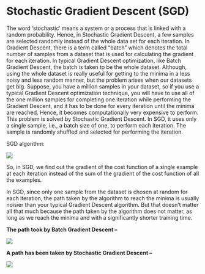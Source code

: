 # Stochastic Gradient Descent (SGD)

The word ‘stochastic‘ means a system or a process that is linked with a random probability. Hence, in Stochastic Gradient Descent, a few samples are selected randomly instead of the whole data set for each iteration. In Gradient Descent, there is a term called “batch” which denotes the total number of samples from a dataset that is used for calculating the gradient for each iteration. In typical Gradient Descent optimization, like Batch Gradient Descent, the batch is taken to be the whole dataset. Although, using the whole dataset is really useful for getting to the minima in a less noisy and less random manner, but the problem arises when our datasets get big. 
Suppose, you have a million samples in your dataset, so if you use a typical Gradient Descent optimization technique, you will have to use all of the one million samples for completing one iteration while performing the Gradient Descent, and it has to be done for every iteration until the minima are reached. Hence, it becomes computationally very expensive to perform.
This problem is solved by Stochastic Gradient Descent. In SGD, it uses only a single sample, i.e., a batch size of one, to perform each iteration. The sample is randomly shuffled and selected for performing the iteration.

SGD algorithm: 

<img src="https://www.geeksforgeeks.org/wp-content/ql-cache/quicklatex.com-56509648ed3cf89dbcc850d07a63a800_l3.svg" >

So, in SGD, we find out the gradient of the cost function of a single example at each iteration instead of the sum of the gradient of the cost function of all the examples.

In SGD, since only one sample from the dataset is chosen at random for each iteration, the path taken by the algorithm to reach the minima is usually noisier than your typical Gradient Descent algorithm. But that doesn’t matter all that much because the path taken by the algorithm does not matter, as long as we reach the minima and with a significantly shorter training time.

**The path took by Batch Gradient Descent –**

<img src="https://media.geeksforgeeks.org/wp-content/uploads/gdp.png">

**A path has been taken by Stochastic Gradient Descent –**

<img src="https://media.geeksforgeeks.org/wp-content/uploads/sgd-1.jpg" >